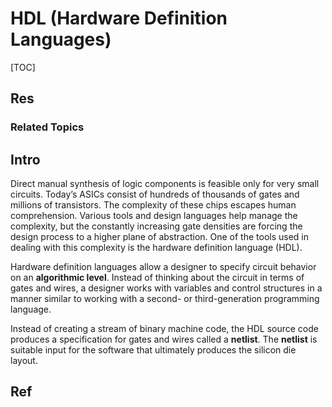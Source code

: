 # HDL (Hardware Definition Languages)

[TOC]



## Res
### Related Topics



## Intro
Direct manual synthesis of logic components is feasible only for very small circuits. Today’s ASICs consist of hundreds of thousands of gates and millions of transistors. The complexity of these chips escapes human comprehension. Various tools and design languages help manage the complexity, but the constantly increasing gate densities are forcing the design process to a higher plane of abstraction. One of the tools used in dealing with this complexity is the hardware definition language (HDL). 

Hardware definition languages allow a designer to specify circuit behavior on an **algorithmic level**. Instead of thinking about the circuit in terms of gates and wires, a designer works with variables and control structures in a manner similar to working with a second- or third-generation programming language. 

Instead of creating a stream of binary machine code, the HDL source code produces a specification for gates and wires called a **netlist**. The **netlist** is suitable input for the software that ultimately produces the silicon die layout.



## Ref

